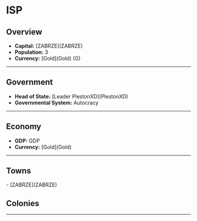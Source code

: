 # <!--NAME-->ISP<!--NAME-->

## Overview

- **Capital:** [<!--CAPITAL-->ZABRZE<!--CAPITAL-->](<!--CAPITAL-->ZABRZE<!--CAPITAL-->)
- **Population:** <!--POPULATION-->3<!--POPULATION-->
- **Currency:** [<!--CURRENCY-->Gold<!--CURRENCY-->](<!--CURRENCY-->Gold<!--CURRENCY-->) (<!--CURRENCY_ABV-->G<!--CURRENCY_ABV-->)

---

## Government

- **Head of State:** [<!--LEADER_TITLE-->Leader PlestonXD<!--LEADER_TITLE-->](<!--LEADER-->PlestonXD<!--LEADER-->)
- **Governmental System:** <!--GOVERNMENT-->Autocracy<!--GOVERNMENT-->

---

## Economy

- **GDP:** <!--GDP-->GDP<!--GDP-->
- **Currency:** [<!--CURRENCY-->Gold<!--CURRENCY-->](<!--CURRENCY-->Gold<!--CURRENCY-->)

---

## Towns

<!--TOWNS-->- [ZABRZE](ZABRZE)<!--TOWNS-->

## Colonies

<!--COLONIES--><!--COLONIES-->

---